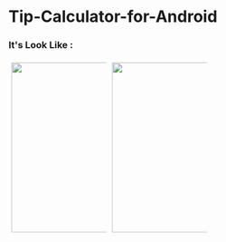 # Tip-Calculator-for-Android

<h3>It's Look Like :</h3>
<div style="float: left;
  width: 33.33%;
  padding: 5px;">
 <img src="https://raw.githubusercontent.com/KshitijNariya/Tip-Calculator-for-Android/master/20201230_224413.jpg" width="300px">
</div>

<div style="float: left;
  width: 33.33%;
  padding: 5px;">
<img src="https://raw.githubusercontent.com/KshitijNariya/Tip-Calculator-for-Android/master/20201230_224332.jpg" width="300px">
</div>

